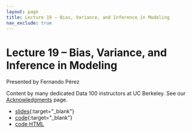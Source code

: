 ```yaml
---
layout: page
title: Lecture 19 – Bias, Variance, and Inference in Modeling
nav_exclude: true
---
```


# Lecture 19 – Bias, Variance, and Inference in Modeling

Presented by Fernando Pérez

Content by many dedicated Data 100 instructors at UC Berkeley. See our [Acknowledgments](../../acks) page.

- [slides](https://docs.google.com/presentation/d/1bVA5EwdtTyc8YmpvZ0APEy0gx3TRxL_Lanie-mkvYUk/edit?usp=sharing){:target="_blank"}
- [code](https://data100.datahub.berkeley.edu/hub/user-redirect/git-pull?repo=https%3A%2F%2Fgithub.com%2FDS-100%2Ffa23-student&urlpath=lab%2Ftree%2Ffa23-student%2Flecture%2Flec19%2Flec19.ipynb&branch=main){:target="_blank"}
- [code HTML](../../resources/assets/lectures/lec19/lec19.html)
